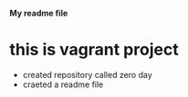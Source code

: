 **My readme file**
# this is vagrant project
* created repository called zero day
* craeted a readme file
